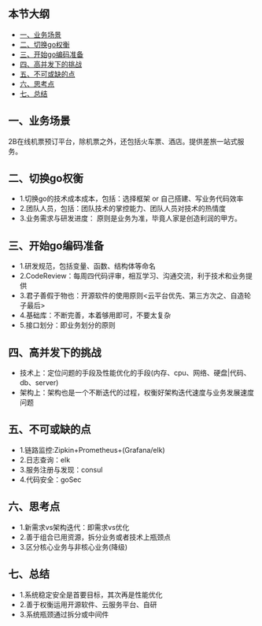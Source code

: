 ## 本节大纲
* [一、业务场景](#1)
* [二、切换go权衡](#2)
* [三、开始go编码准备](#3)
* [四、高并发下的挑战](#4)
* [五、不可或缺的点](#5)
* [六、思考点](#6)
* [七、总结](#7)

## <span id="1">一、业务场景</span>
2B在线机票预订平台，除机票之外，还包括火车票、酒店。提供差旅一站式服务。
## <span id="2">二、切换go权衡</span>
* 1.切换go的技术成本成本，包括：选择框架 or 自己搭建、写业务代码效率
* 2.团队人员，包括：团队技术的掌控能力、团队人员对技术的热情度
* 3.业务需求与研发进度： 原则是业务为准，毕竟人家是创造利润的甲方。


## <span id="3">三、开始go编码准备</span>
* 1.研发规范，包括变量、函数、结构体等命名
* 2.CodeReview：每周四代码评审，相互学习、沟通交流，利于技术和业务提供
* 3.君子善假于物也：开源软件的使用原则<云平台优先、第三方次之、自造轮子最后>
* 4.基础库：不断完善，本着够用即可，不要太复杂
* 5.接口划分：即业务划分的原则

## <span id="4">四、高并发下的挑战</span>
* 技术上：定位问题的手段及性能优化的手段(内存、cpu、网络、硬盘|代码、db、server)
* 架构上：架构也是一个不断迭代的过程，权衡好架构迭代速度与业务发展速度问题
## <span id="5">五、不可或缺的点</span>
* 1.链路监控:Zipkin+Prometheus+(Grafana/elk)
* 2.日志查询：elk
* 3.服务注册与发现：consul
* 4.代码安全：goSec

## <span id="6">六、思考点</span>
* 1.新需求vs架构迭代：即需求vs优化
* 2.善于组合已用资源，拆分业务或者技术上瓶颈点
* 3.区分核心业务与非核心业务(降级)

## <span id="7">七、总结</span>
* 1.系统稳定安全是首要目标，其次再是性能优化
* 2.善于权衡运用开源软件、云服务平台、自研
* 3.系统瓶颈通过拆分或中间件
